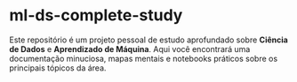 # ml-ds-complete-study
Este repositório é um projeto pessoal de estudo aprofundado sobre **Ciência de Dados** e **Aprendizado de Máquina**. Aqui você encontrará uma documentação minuciosa, mapas mentais e notebooks práticos sobre os principais tópicos da área.
